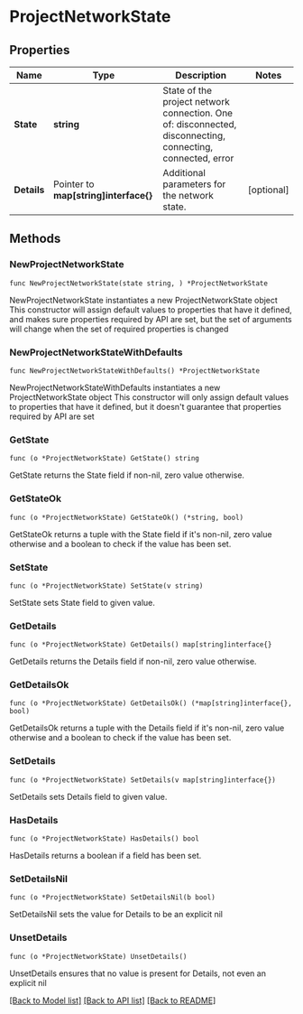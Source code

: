 # ProjectNetworkState

## Properties

Name | Type | Description | Notes
------------ | ------------- | ------------- | -------------
**State** | **string** | State of the project network connection. One of: disconnected, disconnecting, connecting, connected, error | 
**Details** | Pointer to **map[string]interface{}** | Additional parameters for the network state. | [optional] 

## Methods

### NewProjectNetworkState

`func NewProjectNetworkState(state string, ) *ProjectNetworkState`

NewProjectNetworkState instantiates a new ProjectNetworkState object
This constructor will assign default values to properties that have it defined,
and makes sure properties required by API are set, but the set of arguments
will change when the set of required properties is changed

### NewProjectNetworkStateWithDefaults

`func NewProjectNetworkStateWithDefaults() *ProjectNetworkState`

NewProjectNetworkStateWithDefaults instantiates a new ProjectNetworkState object
This constructor will only assign default values to properties that have it defined,
but it doesn't guarantee that properties required by API are set

### GetState

`func (o *ProjectNetworkState) GetState() string`

GetState returns the State field if non-nil, zero value otherwise.

### GetStateOk

`func (o *ProjectNetworkState) GetStateOk() (*string, bool)`

GetStateOk returns a tuple with the State field if it's non-nil, zero value otherwise
and a boolean to check if the value has been set.

### SetState

`func (o *ProjectNetworkState) SetState(v string)`

SetState sets State field to given value.


### GetDetails

`func (o *ProjectNetworkState) GetDetails() map[string]interface{}`

GetDetails returns the Details field if non-nil, zero value otherwise.

### GetDetailsOk

`func (o *ProjectNetworkState) GetDetailsOk() (*map[string]interface{}, bool)`

GetDetailsOk returns a tuple with the Details field if it's non-nil, zero value otherwise
and a boolean to check if the value has been set.

### SetDetails

`func (o *ProjectNetworkState) SetDetails(v map[string]interface{})`

SetDetails sets Details field to given value.

### HasDetails

`func (o *ProjectNetworkState) HasDetails() bool`

HasDetails returns a boolean if a field has been set.

### SetDetailsNil

`func (o *ProjectNetworkState) SetDetailsNil(b bool)`

 SetDetailsNil sets the value for Details to be an explicit nil

### UnsetDetails
`func (o *ProjectNetworkState) UnsetDetails()`

UnsetDetails ensures that no value is present for Details, not even an explicit nil

[[Back to Model list]](../README.md#documentation-for-models) [[Back to API list]](../README.md#documentation-for-api-endpoints) [[Back to README]](../README.md)


